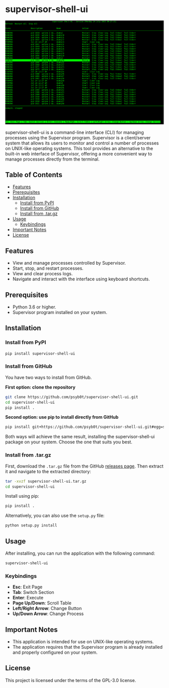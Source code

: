 # supervisor-shell-ui

[![supervisor-shell-ui](./assets/supervisor-shell-ui.png)](https://github.com/psyb0t/supervisor-shell-ui/blob/master/assets/supervisor-shell-ui.png)

supervisor-shell-ui is a command-line interface (CLI) for managing processes using the Supervisor program. Supervisor is a client/server system that allows its users to monitor and control a number of processes on UNIX-like operating systems. This tool provides an alternative to the built-in web interface of Supervisor, offering a more convenient way to manage processes directly from the terminal.

## Table of Contents

- [Features](#features)
- [Prerequisites](#prerequisites)
- [Installation](#installation)
  - [Install from PyPI](#install-from-pypi)
  - [Install from GitHub](#install-from-github)
  - [Install from .tar.gz](#install-from-targz)
- [Usage](#usage)
  - [Keybindings](#keybindings)
- [Important Notes](#important-notes)
- [License](#license)

## Features

- View and manage processes controlled by Supervisor.
- Start, stop, and restart processes.
- View and clear process logs.
- Navigate and interact with the interface using keyboard shortcuts.

## Prerequisites

- Python 3.6 or higher.
- Supervisor program installed on your system.

## Installation

### Install from PyPI

```bash
pip install supervisor-shell-ui
```

### Install from GitHub

You have two ways to install from GitHub.

**First option: clone the repository**

```bash
git clone https://github.com/psyb0t/supervisor-shell-ui.git
cd supervisor-shell-ui
pip install .
```

**Second option: use pip to install directly from GitHub**

```bash
pip install git+https://github.com/psyb0t/supervisor-shell-ui.git#egg=supervisor-shell-ui
```

Both ways will achieve the same result, installing the supervisor-shell-ui package on your system. Choose the one that suits you best.

### Install from .tar.gz

First, download the `.tar.gz` file from the GitHub [releases page](https://github.com/psyb0t/supervisor-shell-ui/releases). Then extract it and navigate to the extracted directory:

```bash
tar -xvzf supervisor-shell-ui.tar.gz
cd supervisor-shell-ui
```

Install using pip:

```bash
pip install .
```

Alternatively, you can also use the `setup.py` file:

```bash
python setup.py install
```

## Usage

After installing, you can run the application with the following command:

```bash
supervisor-shell-ui
```

### Keybindings

- **Esc**: Exit Page
- **Tab**: Switch Section
- **Enter**: Execute
- **Page Up/Down**: Scroll Table
- **Left/Right Arrow**: Change Button
- **Up/Down Arrow**: Change Process

## Important Notes

- This application is intended for use on UNIX-like operating systems.
- The application requires that the Supervisor program is already installed and properly configured on your system.

## License

This project is licensed under the terms of the GPL-3.0 license.
